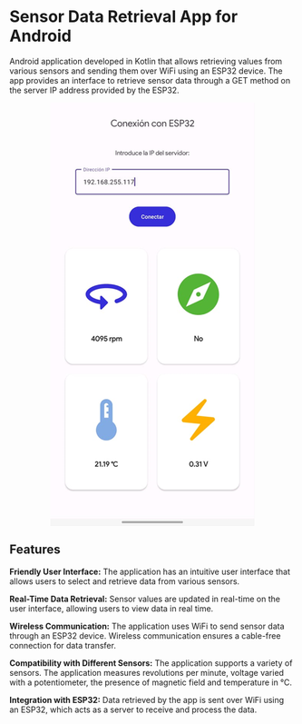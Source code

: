# Sensor Data Retrieval App for Android

Android application developed in Kotlin that allows retrieving values from various sensors and sending them over WiFi using an ESP32 device. The app provides an interface to retrieve sensor data through a GET method on the server IP address provided by the ESP32.

<div align="center">
  <img src="./images/Imagen1.png" align="center"/>
</div>

## Features

**Friendly User Interface:** The application has an intuitive user interface that allows users to select and retrieve data from various sensors.

**Real-Time Data Retrieval:** Sensor values are updated in real-time on the user interface, allowing users to view data in real time.

**Wireless Communication:** The application uses WiFi to send sensor data through an ESP32 device. Wireless communication ensures a cable-free connection for data transfer.

**Compatibility with Different Sensors:** The application supports a variety of sensors. The application measures revolutions per minute, voltage varied with a potentiometer, the presence of magnetic field and temperature in °C.

**Integration with ESP32:** Data retrieved by the app is sent over WiFi using an ESP32, which acts as a server to receive and process the data.

